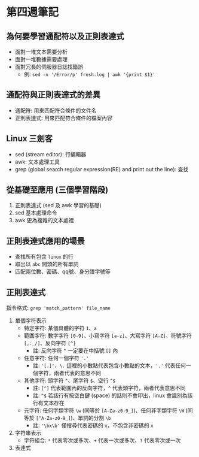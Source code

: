 # 第四週筆記
## 為何要學習通配符以及正則表達式
* 面對一堆文本需要分析
* 面對一堆數據需要處理
* 面對冗長的伺服器日誌找錯誤
    + 例: `sed -n '/Error/p' fresh.log | awk '{print $1}'`
## 通配符與正則表達式的差異
* 通配符: 用來匹配符合條件的文件名
* 正則表達式: 用來匹配符合條件的檔案內容
## Linux 三劍客
* sed (stream editor): 行編輯器
* awk: 文本處理工具
* grep (global search regular expression(RE) and print out the line): 查找
## 從基礎至應用 (三個學習階段)
1. 正則表達式 (sed 及 awk 學習的基礎)
2. sed 基本處理命令
3. awk 更為複雜的文本處裡
## 正則表達式應用的場景
* 查找所有包含 `linux` 的行
* 取出以 `abc` 開頭的所有單詞
* 匹配兩位數、密碼、qq號、身分證字號等
## 正則表達式
指令格式: `grep 'match_pattern' file_name`
1. 單個字符表示
    * 特定字符: 某個具體的字符 `1`、`a`
    * 範圍字符: 數字字符 `[0-9]`、小寫字符 `[a-z]`、大寫字符 `[A-Z]`、符號字符 `[,:_/]`、反向字符 `[^]`
        * 註: 反向字符 `^` 一定要在中括號 `[]` 內
    * 任意字符: 任何一個字符 `'.'`
        * 註: `'[.]'`、`\.` 這裡的小數點代表包含小數點的文本，`'.'` 代表任何一個字符，兩者代表的意思不同 
    * 其他字符: 頭字符 `^`、尾字符 `$`、空行 `^$`
        * 註: `[^]` 代表範圍內的反向字符，`^` 代表頭字符，兩者代表意思不同
        * 註: `^$` 若該行有按空白鍵 (space) 的話則不會印出，linux 會識別為該行有文本存在
    * 元字符: 任何字類字符 `\w` (同等於 `[A-Za-z0-9_]`)、任何非字類字符 `\W` (同等於 `[^A-Za-z0-9_]`)、單詞的分割 `\b`
        * 註: `'\bx\b'` 僅搜尋代表密碼的 `x`，不包含非密碼的 `x`
2. 字符串表示
    * 字符組合: `*` 代表零次或多次、`+` 代表一次或多次、`?` 代表零次或一次
3. 表達式


